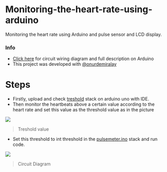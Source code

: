 # Monitoring-the-heart-rate-using-arduino
Monitoring the heart rate using Arduino and pulse sensor and LCD display.

### Info

- [Click here](https://create.arduino.cc/projecthub/mikroi-lemciler-proje/nabiz-olcer-34124b) for circuit wiring diagram and full description on Arduino
- This project was developed with [@onurdemiralay](https://github.com/onurdemiralay)

# Steps

- Firstly, upload and check [treshold](https://create.arduino.cc/projecthub/mikroi-lemciler-proje/nabiz-olcer-34124b) stack on arduino uno with IDE.
- Then monitor the heartbeats above a certain value according to the heart rate and set this value as the threshold value as in the picture

![](https://user-images.githubusercontent.com/75809015/170717242-fea4b777-8bb9-4ccf-9072-60f2d992709f.png)

> Treshold value

- Set this threshold to int threshold in the [pulsemeter.ino](https://github.com/yalcinsabancelebi/Monitoring-the-heart-rate-using-arduino/blob/main/pulsemeter.ino) stack and run code.

![](https://user-images.githubusercontent.com/75809015/170717317-c403545c-1605-40cc-9e98-7f5cdc6da4de.png)

> Circuit Diagram


